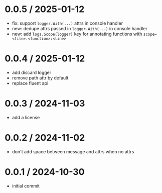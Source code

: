 # 0.0.5 / 2025-01-12

- fix: support `logger.With(...)` attrs in console handler
- new: dedupe attrs passed in `logger.With(...)` in console handler
- new: add `logs.Scope(logger)` key for annotating functions with `scope=<file>.<function>:<line>`

# 0.0.4 / 2025-01-12

- add discard logger
- remove path attr by default
- replace fluent api

# 0.0.3 / 2024-11-03

- add a license

# 0.0.2 / 2024-11-02

- don't add space between message and attrs when no attrs

# 0.0.1 / 2024-10-30

- initial commit
